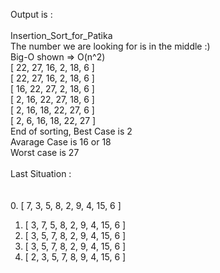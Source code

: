 Output is :
<br /><br />
Insertion_Sort_for_Patika <br />
The number we are looking for is in the middle :) <br />
Big-O shown => O(n^2) <br />
[ 22, 27, 16, 2, 18, 6 ] <br /> 
[ 22, 27, 16, 2, 18, 6 ] <br />
[ 16, 22, 27, 2, 18, 6 ] <br />
[ 2, 16, 22, 27, 18, 6 ] <br />
[ 2, 16, 18, 22, 27, 6 ] <br />
[ 2, 6, 16, 18, 22, 27 ] <br />
End of sorting, Best Case is 2 <br />
Avarage Case is 16 or 18 <br />
Worst case is 27 <br /><br />
Last Situation : <br /> 
<br /><br />
0.	[
  7, 3,  5, 8, 2,
  9, 4, 15, 6
]<br />
1.	[
  3, 7,  5, 8, 2,
  9, 4, 15, 6
]<br />
2.	[
  3, 5,  7, 8, 2,
  9, 4, 15, 6
]<br />
3.	[
  3, 5,  7, 8, 2,
  9, 4, 15, 6
]<br />
4.	[
  2, 3,  5, 7, 8,
  9, 4, 15, 6
]<br />
